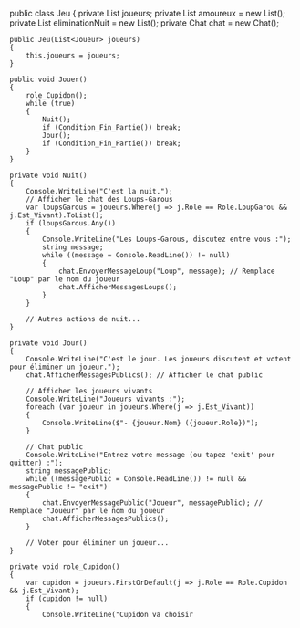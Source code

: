 public class Jeu
{
    private List<Joueur> joueurs;
    private List<Joueur> amoureux = new List<Joueur>();
    private List<Joueur> eliminationNuit = new List<Joueur>();
    private Chat chat = new Chat();

    public Jeu(List<Joueur> joueurs)
    {
        this.joueurs = joueurs;
    }

    public void Jouer()
    {
        role_Cupidon();
        while (true)
        {
            Nuit();
            if (Condition_Fin_Partie()) break;
            Jour();
            if (Condition_Fin_Partie()) break;
        }
    }

    private void Nuit()
    {
        Console.WriteLine("C'est la nuit.");
        // Afficher le chat des Loups-Garous
        var loupsGarous = joueurs.Where(j => j.Role == Role.LoupGarou && j.Est_Vivant).ToList();
        if (loupsGarous.Any())
        {
            Console.WriteLine("Les Loups-Garous, discutez entre vous :");
            string message;
            while ((message = Console.ReadLine()) != null)
            {
                chat.EnvoyerMessageLoup("Loup", message); // Remplace "Loup" par le nom du joueur
                chat.AfficherMessagesLoups();
            }
        }

        // Autres actions de nuit...
    }

    private void Jour()
    {
        Console.WriteLine("C'est le jour. Les joueurs discutent et votent pour éliminer un joueur.");
        chat.AfficherMessagesPublics(); // Afficher le chat public

        // Afficher les joueurs vivants
        Console.WriteLine("Joueurs vivants :");
        foreach (var joueur in joueurs.Where(j => j.Est_Vivant))
        {
            Console.WriteLine($"- {joueur.Nom} ({joueur.Role})");
        }

        // Chat public
        Console.WriteLine("Entrez votre message (ou tapez 'exit' pour quitter) :");
        string messagePublic;
        while ((messagePublic = Console.ReadLine()) != null && messagePublic != "exit")
        {
            chat.EnvoyerMessagePublic("Joueur", messagePublic); // Remplace "Joueur" par le nom du joueur
            chat.AfficherMessagesPublics();
        }

        // Voter pour éliminer un joueur...
    }

    private void role_Cupidon()
    {
        var cupidon = joueurs.FirstOrDefault(j => j.Role == Role.Cupidon && j.Est_Vivant);
        if (cupidon != null)
        {
            Console.WriteLine("Cupidon va choisir
